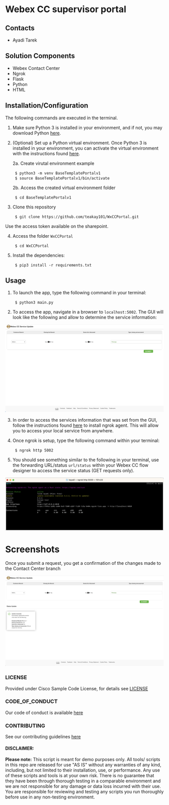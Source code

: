# Webex CC supervisor portal

## Contacts
* Ayadi Tarek

## Solution Components
* Webex Contact Center
* Ngrok
* Flask
* Python
* HTML

## Installation/Configuration
The following commands are executed in the terminal.

1. Make sure Python 3 is installed in your environment, and if not, you may download Python [here](https://www.python.org/downloads/). 

2. (Optional) Set up a Python virtual environment. Once Python 3 is installed in your environment, you can activate the virtual environment with the instructions found [here](https://docs.python.org/3/tutorial/venv.html). 

    2a. Create virutal environment example

        $ python3 -m venv BaseTemplatePortalv1
        $ source BaseTemplatePortalv1/bin/activate

    2b. Access the created virtual environment folder

        $ cd BaseTemplatePortalv1

3. Clone this repository

        $ git clone https://github.com/teakay101/WxCCPortal.git

Use the access token available on the sharepoint.

4. Access the folder `WxCCPortal`

        $ cd WxCCPortal

5. Install the dependencies:

        $ pip3 install -r requirements.txt

## Usage
1. To launch the app, type the following command in your terminal:

        $ python3 main.py

2. To access the app, navigate in a browser to `localhost:5002`. The GUI will look like the following and allow to determine the service information: 

![/IMAGES/GUI.png](/IMAGES/GUI.png)

3. In order to access the services information that was set from the GUI, follow the instructions found [here](https://ngrok.com/docs/getting-started/) to install ngrok agent. This will allow you to access your local service from anywhere. 

4. Once ngrok is setup, type the following command within your terminal:

        $ ngrok http 5002

5. You should see something similar to the following in your terminal, use the forwarding URL/status `url/status` within your Webex CC flow designer to access the service status (GET requests only).

![/IMAGES/ngrok.png](/IMAGES/ngrok.png)

#



# Screenshots

Once you submit a request, you get a confirmation of the changes made to the Contact Center branch

![/IMAGES/0image.png](/IMAGES/SubmittedClosure.png)

### LICENSE

Provided under Cisco Sample Code License, for details see [LICENSE](LICENSE.md)

### CODE_OF_CONDUCT

Our code of conduct is available [here](CODE_OF_CONDUCT.md)

### CONTRIBUTING

See our contributing guidelines [here](CONTRIBUTING.md)

#### DISCLAIMER:
<b>Please note:</b> This script is meant for demo purposes only. All tools/ scripts in this repo are released for use "AS IS" without any warranties of any kind, including, but not limited to their installation, use, or performance. Any use of these scripts and tools is at your own risk. There is no guarantee that they have been through thorough testing in a comparable environment and we are not responsible for any damage or data loss incurred with their use.
You are responsible for reviewing and testing any scripts you run thoroughly before use in any non-testing environment.
